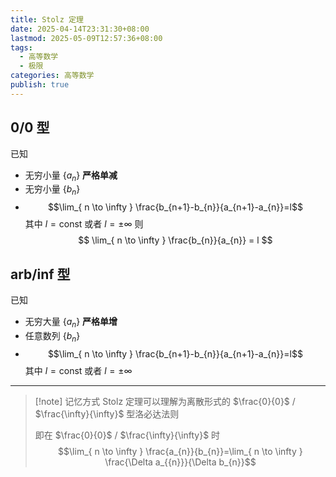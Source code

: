 ```yaml
---
title: Stolz 定理
date: 2025-04-14T23:31:30+08:00
lastmod: 2025-05-09T12:57:36+08:00
tags:
  - 高等数学
  - 极限
categories: 高等数学
publish: true
---
```


## 0/0 型

已知
- 无穷小量 $\left\{ a_{n} \right\}$ **严格单减**
- 无穷小量 $\left\{ b_{n} \right\}$
- $$\lim_{ n \to \infty } \frac{b_{n+1}-b_{n}}{a_{n+1}-a_{n}}=l$$ 其中 $l=\mathrm{const}$ 或者 $l=\pm \infty$
则
$$
\lim_{ n \to \infty } \frac{b_{n}}{a_{n}} = l
$$

## arb/inf 型

已知
- 无穷大量 $\left\{ a_{n} \right\}$ **严格单增**
- 任意数列 $\left\{ b_{n} \right\}$
- $$\lim_{ n \to \infty } \frac{b_{n+1}-b_{n}}{a_{n+1}-a_{n}}=l$$ 其中 $l=\mathrm{const}$ 或者 $l=\pm \infty$

---

>[!note] 记忆方式
>Stolz 定理可以理解为离散形式的 $\frac{0}{0}$ / $\frac{\infty}{\infty}$ 型洛必达法则
>
>即在 $\frac{0}{0}$ / $\frac{\infty}{\infty}$ 时 $$\lim_{ n \to \infty } \frac{a_{n}}{b_{n}}=\lim_{ n \to \infty } \frac{\Delta a_{{n}}}{\Delta b_{n}}$$
